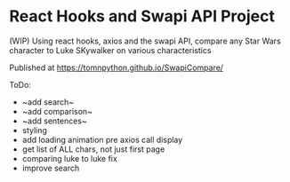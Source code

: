 # React Hooks and Swapi API Project

(WIP) Using react hooks, axios and the swapi API, compare any Star Wars character to Luke SKywalker on various characteristics

Published at https://tomnpython.github.io/SwapiCompare/

ToDo:
- ~add search~
- ~add comparison~
- ~add sentences~
- styling
- add loading animation pre axios call display
- get list of ALL chars, not just first page
- comparing luke to luke fix
- improve search